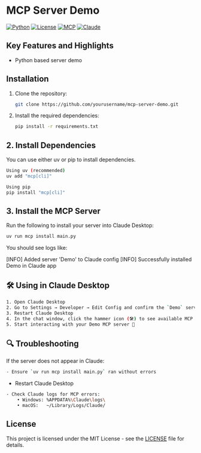 # MCP Server Demo

[![Python](https://img.shields.io/badge/python-3.10%2B-blue.svg)](https://www.python.org/)
[![License](https://img.shields.io/badge/license-MIT-green.svg)](LICENSE)
[![MCP](https://img.shields.io/badge/MCP-Supported-purple.svg)](https://modelcontextprotocol.io)
[![Claude](https://img.shields.io/badge/Claude-Desktop-orange.svg)](https://claude.ai)

## Key Features and Highlights
- Python based server demo

## Installation
1. Clone the repository:
    ```bash
    git clone https://github.com/yourusername/mcp-server-demo.git
    ```
2. Install the required dependencies:
    ```bash
    pip install -r requirements.txt
    ```

## 2. Install Dependencies

You can use either uv or pip to install dependencies.
```bash
Using uv (recommended)
uv add "mcp[cli]"
```

```bash
Using pip
pip install "mcp[cli]"
```


## 3. Install the MCP Server


Run the following to install your server into Claude Desktop:

```bash
uv run mcp install main.py
```

You should see logs like:

[INFO] Added server 'Demo' to Claude config
[INFO] Successfully installed Demo in Claude app


## 🛠 Using in Claude Desktop

```bash
1. Open Claude Desktop  
2. Go to Settings → Developer → Edit Config and confirm the `Demo` server entry exists  
3. Restart Claude Desktop  
4. In the chat window, click the hammer icon (🛠️) to see available MCP tools from this server  
5. Start interacting with your Demo MCP server 🎉  
```


## 🔍 Troubleshooting

If the server does not appear in Claude:
```bash
- Ensure `uv run mcp install main.py` ran without errors
```

- Restart Claude Desktop 

```bash
- Check Claude logs for MCP errors:  
    • Windows: %APPDATA%\Claude\logs\  
    • macOS:   ~/Library/Logs/Claude/  
```

## License
This project is licensed under the MIT License - see the [LICENSE](LICENSE) file for details.







